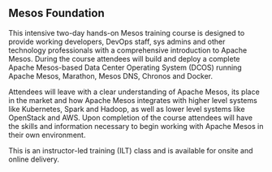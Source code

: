 ## Mesos Foundation

This intensive two-day hands-on Mesos training course is designed to provide working developers, DevOps staff, sys admins and other technology professionals with a comprehensive introduction to Apache Mesos. During the course attendees will build and deploy a complete Apache Mesos-based Data Center Operating System (DCOS) running Apache Mesos, Marathon, Mesos DNS, Chronos and Docker. 

Attendees will leave with a clear understanding of Apache Mesos, its place in the market and how Apache Mesos integrates with higher level systems like Kubernetes, Spark and Hadoop, as well as lower level systems like OpenStack and AWS. Upon completion of the course attendees will have the skills and information necessary to begin working with Apache Mesos in their own environment.

This is an instructor-led training (ILT) class and is available for onsite and online delivery.

